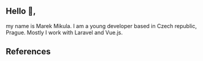 ## Hello 👋,

my name is Marek Mikula. I am a young developer based in Czech republic, Prague. Mostly I work with Laravel and Vue.js.

## References

